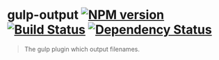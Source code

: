 # gulp-output [![NPM version][npm-image]][npm-url] [![Build Status][travis-image]][travis-url] [![Dependency Status][daviddm-url]][daviddm-image]

> The gulp plugin which output filenames.


[npm-url]: https://npmjs.org/package/gulp-output
[npm-image]: https://badge.fury.io/js/gulp-output.png
[travis-url]: https://travis-ci.org/ahsx/gulp-output
[travis-image]: https://travis-ci.org/ahsx/gulp-output.png?branch=master
[depstat-url]: https://david-dm.org/ahsx/gulp-output
[depstat-image]: https://david-dm.org/ahsx/gulp-output.png
[daviddm-url]: https://david-dm.org/ahsx/gulp-output.png?theme=shields.io
[daviddm-image]: https://david-dm.org/ahsx/gulp-output